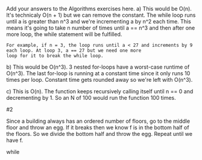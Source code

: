 Add your answers to the Algorithms exercises here.
a) This would be O(n). It's technicaly O(n + 1) but we can remove the constant. The while loop runs until a is greater than 
    n^3 and we're incrementing a by n^2 each time. This means it's going to take n number of times until a == n^3 and then
    after one more loop, the while statement will be fulfilled. 
    
    For example, if n = 3, the loop runs until a < 27 and increments by 9 each loop. At loop 3, a == 27 but we need one more 
    loop for it to break the while loop. 
    
b) This would be O(n^3). 3 nested for-loops have a worst-case runtime of O(n^3). The last for-loop is running at a constant
    time since it only runs 10 times per loop. Constant time gets rounded away so we're left with O(n^3). 

c) This is O(n). The function keeps recursively calling itself until n == 0 and decrementing by 1. So an N of 100 would run 
    the function 100 times. 
    
    
#2 

Since a building always has an ordered number of floors, go to the middle floor and throw an egg. If it breaks then we 
know f is in the bottom half of the floors. So we divide the bottom half and throw the egg. Repeat until we have f. 


while 
    